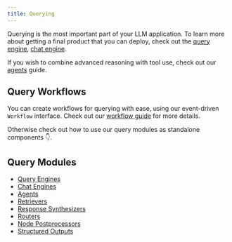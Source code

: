 ```yaml
---
title: Querying
---
```


Querying is the most important part of your LLM application. To learn more about getting a final product that you can deploy, check out the [query engine](/python/framework/module_guides/deploying/query_engine), [chat engine](/python/framework/module_guides/deploying/chat_engines).

If you wish to combine advanced reasoning with tool use, check out our [agents](/python/framework/module_guides/deploying/agents) guide.

## Query Workflows

You can create workflows for querying with ease, using our event-driven `Workflow` interface. Check out our [workflow guide](/python/framework/module_guides/workflow) for more details.

Otherwise check out how to use our query modules as standalone components 👇.

## Query Modules

- [Query Engines](/python/framework/module_guides/deploying/query_engine)
- [Chat Engines](/python/framework/module_guides/deploying/chat_engines)
- [Agents](/python/framework/module_guides/deploying/agents)
- [Retrievers](/python/framework/module_guides/querying/retriever)
- [Response Synthesizers](/python/framework/module_guides/querying/response_synthesizers)
- [Routers](/python/framework/module_guides/querying/router)
- [Node Postprocessors](/python/framework/module_guides/querying/node_postprocessors)
- [Structured Outputs](/python/framework/module_guides/querying/structured_outputs)
